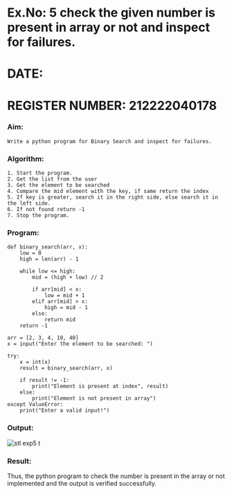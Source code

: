 # Ex.No: 5 check the given number is present in array or not and inspect for failures.


# DATE:
# REGISTER NUMBER: 212222040178


### Aim: 
    Write a python program for Binary Search and inspect for failures. 
    
### Algorithm: 
    1. Start the program. 
    2. Get the list from the user 
    3. Get the element to be searched 
    4. Compare the mid element with the key, if same return the index 
    5. If key is greater, search it in the right side, else search it in the left side. 
    6. If not found return -1 
    7. Stop the program.

### Program:

```
def binary_search(arr, x):
    low = 0
    high = len(arr) - 1

    while low <= high:
        mid = (high + low) // 2

        if arr[mid] < x:
            low = mid + 1
        elif arr[mid] > x:
            high = mid - 1
        else:
            return mid
    return -1

arr = [2, 3, 4, 10, 40]
x = input("Enter the element to be searched: ")

try:
    x = int(x)
    result = binary_search(arr, x)

    if result != -1:
        print("Element is present at index", result)
    else:
        print("Element is not present in array")
except ValueError:
    print("Enter a valid input!")
```

### Output:

![stl exp5 t](https://github.com/user-attachments/assets/c44e5661-a81d-4c72-a467-c46de9e39df7)



### Result:
Thus, the python program to check the number is present in the array or not implemented and the output is verified successfully.

